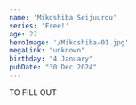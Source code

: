 ```yaml
---
name: 'Mikoshiba Seijuurou'
series: 'Free!'
age: 22
heroImage: '/Mikoshiba-01.jpg'
megaLink: "unknown"
birthday: "4 January"
pubDate: "30 Dec 2024"
---
```

TO FILL OUT